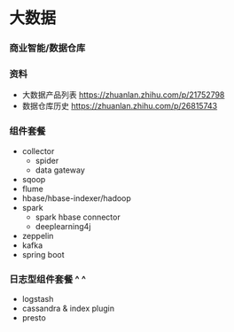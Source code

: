 # 大数据

### 商业智能/数据仓库



### 资料

- 大数据产品列表 https://zhuanlan.zhihu.com/p/21752798
- 数据仓库历史 https://zhuanlan.zhihu.com/p/26815743

### 组件套餐

- collector
  - spider
  - data gateway
- sqoop
- flume
- hbase/hbase-indexer/hadoop
- spark
  - spark hbase connector
  - deeplearning4j
- zeppelin
- kafka
- spring boot

### 日志型组件套餐 ^ ^

- logstash
- cassandra & index plugin
- presto
